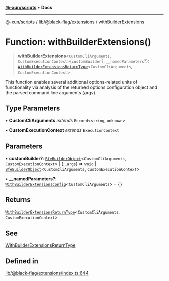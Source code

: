 [**@-xun/scripts**](../../../../README.md) • **Docs**

***

[@-xun/scripts](../../../../README.md) / [lib/@black-flag/extensions](../README.md) / withBuilderExtensions

# Function: withBuilderExtensions()

> **withBuilderExtensions**\<`CustomCliArguments`, `CustomExecutionContext`\>(`customBuilder`?, `__namedParameters`?): [`WithBuilderExtensionsReturnType`](../type-aliases/WithBuilderExtensionsReturnType.md)\<`CustomCliArguments`, `CustomExecutionContext`\>

This function enables several additional options-related units of
functionality via analysis of the returned options configuration object and
the parsed command line arguments (argv).

## Type Parameters

• **CustomCliArguments** *extends* `Record`\<`string`, `unknown`\>

• **CustomExecutionContext** *extends* `ExecutionContext`

## Parameters

• **customBuilder?**: [`BfeBuilderObject`](../type-aliases/BfeBuilderObject.md)\<`CustomCliArguments`, `CustomExecutionContext`\> \| (...`args`) => `void` \| [`BfeBuilderObject`](../type-aliases/BfeBuilderObject.md)\<`CustomCliArguments`, `CustomExecutionContext`\>

• **\_\_namedParameters?**: [`WithBuilderExtensionsConfig`](../type-aliases/WithBuilderExtensionsConfig.md)\<`CustomCliArguments`\> = `{}`

## Returns

[`WithBuilderExtensionsReturnType`](../type-aliases/WithBuilderExtensionsReturnType.md)\<`CustomCliArguments`, `CustomExecutionContext`\>

## See

[WithBuilderExtensionsReturnType](../type-aliases/WithBuilderExtensionsReturnType.md)

## Defined in

[lib/@black-flag/extensions/index.ts:644](https://github.com/Xunnamius/xscripts/blob/4fd96d6123f1ac889c89848efd750e2454f43e43/lib/@black-flag/extensions/index.ts#L644)
